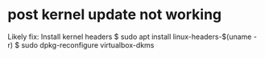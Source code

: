 # post kernel update not working
Likely fix: Install kernel headers
$ sudo apt install linux-headers-$(uname -r)
$ sudo dpkg-reconfigure virtualbox-dkms
